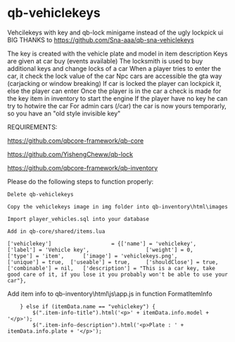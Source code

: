 # qb-vehiclekeys
Vehcilekeys with key and qb-lock minigame instead of the ugly lockpick ui
BIG THANKS to https://github.com/Sna-aaa/qb-sna-vehiclekeys

The key is created with the vehicle plate and model in item description
Keys are given at car buy (events available)
The locksmith is used to buy additional keys and change locks of a car
When a player tries to enter the car, it check the lock value of the car
Npc cars are accessible the gta way (carjacking or window breaking)
If car is locked the player can lockpick it, else the player can enter
Once the player is in the car a check is made for the key item in inventory to start the engine
If the player have no key he can try to hotwire the car
For admin cars (/car) the car is now yours temporarly, so you have an "old style invisible key"

REQUIREMENTS:

https://github.com/qbcore-framework/qb-core 

https://github.com/YishengCheww/qb-lock

https://github.com/qbcore-framework/qb-inventory

Please do the following steps to function properly:

    Delete qb-vehiclekeys

    Copy the vehiclekeys image in img folder into qb-inventory\html\images

    Import player_vehicles.sql into your database

    Add in qb-core/shared/items.lua

	['vehiclekey'] 				 	 = {['name'] = 'vehiclekey',					['label'] = 'Vehicle key', 					['weight'] = 0, 		['type'] = 'item', 		['image'] = 'vehiclekeys.png', 				['unique'] = true, 	['useable'] = true, 	['shouldClose'] = true,	   ['combinable'] = nil,   ['description'] = "This is a car key, take good care of it, if you lose it you probably won't be able to use your car"},

Add item info to qb-inventory\html\js\app.js in function FormatItemInfo


        } else if (itemData.name == "vehiclekey") {
            $(".item-info-title").html('<p>' + itemData.info.model + '</p>');
            $(".item-info-description").html('<p>Plate : ' + itemData.info.plate + '</p>');


